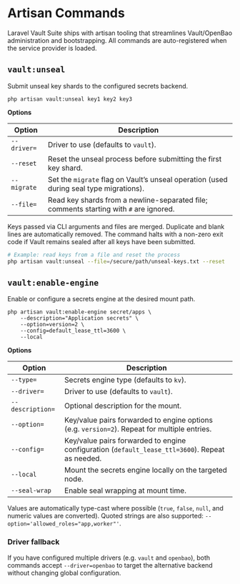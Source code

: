 # Artisan Commands

Laravel Vault Suite ships with artisan tooling that streamlines Vault/OpenBao administration and bootstrapping. All commands are auto-registered when the service provider is loaded.

## `vault:unseal`

Submit unseal key shards to the configured secrets backend.

```
php artisan vault:unseal key1 key2 key3
```

**Options**

| Option | Description |
| --- | --- |
| `--driver=` | Driver to use (defaults to `vault`). |
| `--reset` | Reset the unseal process before submitting the first key shard. |
| `--migrate` | Set the `migrate` flag on Vault’s unseal operation (used during seal type migrations). |
| `--file=` | Read key shards from a newline-separated file; comments starting with `#` are ignored. |

Keys passed via CLI arguments and files are merged. Duplicate and blank lines are automatically removed. The command halts with a non-zero exit code if Vault remains sealed after all keys have been submitted.

```bash
# Example: read keys from a file and reset the process
php artisan vault:unseal --file=/secure/path/unseal-keys.txt --reset
```

## `vault:enable-engine`

Enable or configure a secrets engine at the desired mount path.

```
php artisan vault:enable-engine secret/apps \
    --description="Application secrets" \
    --option=version=2 \
    --config=default_lease_ttl=3600 \
    --local
```

**Options**

| Option | Description |
| --- | --- |
| `--type=` | Secrets engine type (defaults to `kv`). |
| `--driver=` | Driver to use (defaults to `vault`). |
| `--description=` | Optional description for the mount. |
| `--option=` | Key/value pairs forwarded to engine options (e.g. `version=2`). Repeat for multiple entries. |
| `--config=` | Key/value pairs forwarded to engine configuration (`default_lease_ttl=3600`). Repeat as needed. |
| `--local` | Mount the secrets engine locally on the targeted node. |
| `--seal-wrap` | Enable seal wrapping at mount time. |

Values are automatically type-cast where possible (`true`, `false`, `null`, and numeric values are converted). Quoted strings are also supported: `--option='allowed_roles="app,worker"'`.

### Driver fallback

If you have configured multiple drivers (e.g. `vault` and `openbao`), both commands accept `--driver=openbao` to target the alternative backend without changing global configuration.
